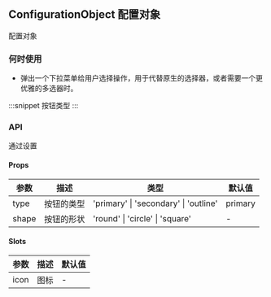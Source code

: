 ## ConfigurationObject 配置对象

配置对象

### 何时使用

- 弹出一个下拉菜单给用户选择操作，用于代替原生的选择器，或者需要一个更优雅的多选器时。


:::snippet
按钮类型
<basic />
:::

### API

通过设置 

#### Props

| 参数     | 描述           | 类型                                            | 默认值  |
| -------- | -------------- | ----------------------------------------------- | ------- |
| type     | 按钮的类型     | 'primary' \| 'secondary' \| 'outline'           | primary |
| shape    | 按钮的形状     | 'round' \| 'circle' \| 'square'                 | -       |


#### Slots

| 参数 | 描述 | 默认值 |
| ---- | ---- | ------ |
| icon | 图标 | -      |
